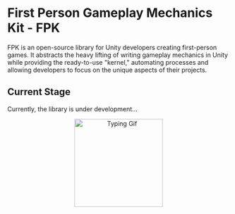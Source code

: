 # First Person Gameplay Mechanics Kit - FPK

FPK is an open-source library for Unity developers creating first-person games. It abstracts the heavy lifting of writing gameplay mechanics in Unity while providing the ready-to-use "kernel," automating processes and allowing developers to focus on the unique aspects of their projects.

## Current Stage

Currently, the library is under development...

<p align="center">
  <img src="https://media1.tenor.com/m/LkQzw7k5DV4AAAAd/anime-hacking.gif" alt="Typing Gif" height="200"/>
</p>
